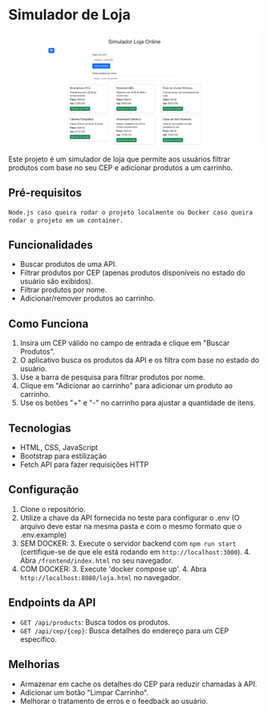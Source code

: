 
# Simulador de Loja

![alt text](/public/image.png)

Este projeto é um simulador de loja que permite aos usuários filtrar produtos com base no seu CEP e adicionar produtos a um carrinho.

## Pré-requisitos
    Node.js caso queira rodar o projeto localmente ou Docker caso queira rodar o projeto em um container.

## Funcionalidades
- Buscar produtos de uma API.
- Filtrar produtos por CEP (apenas produtos disponíveis no estado do usuário são exibidos).
- Filtrar produtos por nome.
- Adicionar/remover produtos ao carrinho.

## Como Funciona
1. Insira um CEP válido no campo de entrada e clique em "Buscar Produtos".
2. O aplicativo busca os produtos da API e os filtra com base no estado do usuário.
3. Use a barra de pesquisa para filtrar produtos por nome.
4. Clique em "Adicionar ao carrinho" para adicionar um produto ao carrinho.
5. Use os botões "+" e "-" no carrinho para ajustar a quantidade de itens.

## Tecnologias
- HTML, CSS, JavaScript
- Bootstrap para estilização
- Fetch API para fazer requisições HTTP

## Configuração
1. Clone o repositório.
2. Utilize a chave da API fornecida no teste para configurar o .env
(O arquivo deve estar na mesma pasta e com o mesmo formato que o .env.example)
3. SEM DOCKER:
    3. Execute o servidor backend com `npm run start` (certifique-se de que ele está rodando em `http://localhost:3000`).
    4. Abra `/frontend/index.html` no seu navegador.
3. COM DOCKER:
    3. Execute 'docker compose up'.
    4. Abra `http://localhost:8080/loja.html` no navegador.

## Endpoints da API
- `GET /api/products`: Busca todos os produtos.
- `GET /api/cep/{cep}`: Busca detalhes do endereço para um CEP específico.

## Melhorias
- Armazenar em cache os detalhes do CEP para reduzir chamadas à API.
- Adicionar um botão "Limpar Carrinho".
- Melhorar o tratamento de erros e o feedback ao usuário.